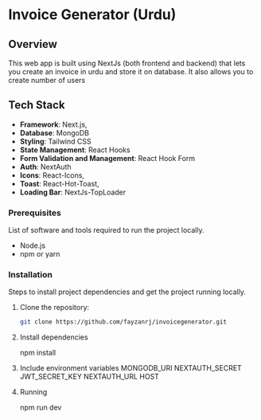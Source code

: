 # Invoice Generator (Urdu)

## Overview

This web app is built using NextJs (both frontend and backend) that lets you create an invoice in urdu and store it on database. It also allows you to create number of users

## Tech Stack

- **Framework**: Next.js,
- **Database**: MongoDB
- **Styling**: Tailwind CSS
- **State Management**: React Hooks
- **Form Validation and Management**: React Hook Form
- **Auth**: NextAuth
- **Icons**: React-Icons,
- **Toast**: React-Hot-Toast,
- **Loading Bar**: NextJs-TopLoader

### Prerequisites

List of software and tools required to run the project locally.

- Node.js
- npm or yarn

### Installation

Steps to install project dependencies and get the project running locally.

1. Clone the repository:

   ```sh
   git clone https://github.com/fayzanrj/invoicegenerator.git

   ```

2. Install dependencies

   npm install


3. Include environment variables
  MONGODB_URI
  NEXTAUTH_SECRET
  JWT_SECRET_KEY
  NEXTAUTH_URL
  HOST


5. Running

   npm run dev

   
